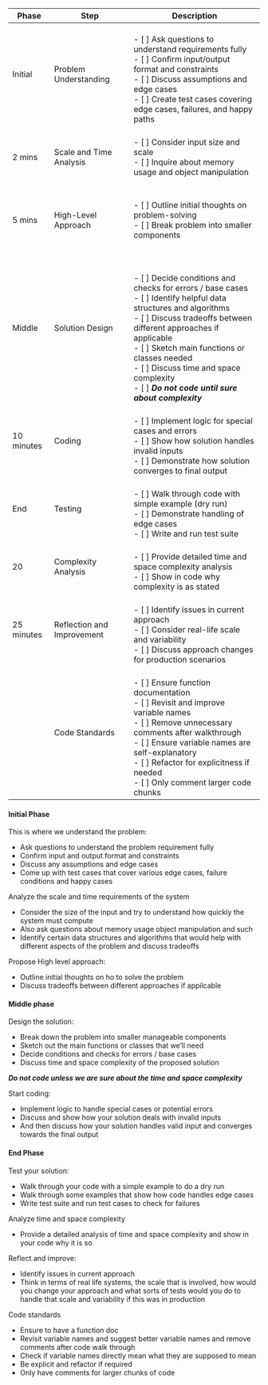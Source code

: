 
| Phase      | Step                       | Description                                                                                                                                                                                                                                                                                                                                              |
| ---------- | -------------------------- | -------------------------------------------------------------------------------------------------------------------------------------------------------------------------------------------------------------------------------------------------------------------------------------------------------------------------------------------------------- |
| Initial    | Problem Understanding      | <br>- [ ] Ask questions to understand requirements fully<br>- [ ] Confirm input/output format and constraints<br>- [ ] Discuss assumptions and edge cases<br>- [ ] Create test cases covering edge cases, failures, and happy paths<br>                                                                                                                  |
| 2 mins     | Scale and Time Analysis    | <br>- [ ] Consider input size and scale<br>- [ ] Inquire about memory usage and object manipulation<br><br>                                                                                                                                                                                                                                              |
| 5 mins     | High-Level Approach        | <br>- [ ] Outline initial thoughts on problem-solving<br>- [ ] Break problem into smaller components<br><br>                                                                                                                                                                                                                                             |
| Middle     | Solution Design            | <br><br>- [ ] Decide conditions and checks for errors / base cases<br>- [ ] Identify helpful data structures and algorithms<br>- [ ] Discuss tradeoffs between different approaches if applicable<br>- [ ] Sketch main functions or classes needed<br>- [ ] Discuss time and space complexity<br>- [ ] ***Do not code until sure about complexity***<br> |
| 10 minutes | Coding                     | <br>- [ ] Implement logic for special cases and errors<br>- [ ] Show how solution handles invalid inputs<br>- [ ] Demonstrate how solution converges to final output<br>                                                                                                                                                                                 |
| End        | Testing                    | <br>- [ ] Walk through code with simple example (dry run)<br>- [ ] Demonstrate handling of edge cases<br>- [ ] Write and run test suite<br>                                                                                                                                                                                                              |
| 20         | Complexity Analysis        | <br>- [ ] Provide detailed time and space complexity analysis<br>- [ ] Show in code why complexity is as stated<br>                                                                                                                                                                                                                                      |
| 25 minutes | Reflection and Improvement | <br>- [ ] Identify issues in current approach<br>- [ ] Consider real-life scale and variability<br>- [ ] Discuss approach changes for production scenarios<br>                                                                                                                                                                                           |
|            | Code Standards             | <br>- [ ] Ensure function documentation<br>- [ ] Revisit and improve variable names<br>- [ ] Remove unnecessary comments after walkthrough<br>- [ ] Ensure variable names are self-explanatory<br>- [ ] Refactor for explicitness if needed<br>- [ ] Only comment larger code chunks<br>                                                                 |

#### Initial Phase

This is where we understand the problem: 
- Ask questions to understand the problem requirement fully
- Confirm input and output format and constraints
- Discuss any assumptions and edge cases
- Come up with test cases that cover various edge cases, failure conditions and happy cases

Analyze the scale and time requirements of the system
- Consider the size of the input and try to understand how quickly the system must compute
- Also ask questions about memory usage object manipulation and such
- Identify certain data structures and algorithms that would help with different aspects of the problem and discuss tradeoffs

Propose High level approach: 
- Outline initial thoughts on ho to solve the problem
- Discuss tradeoffs between different approaches if appilcable

#### Middle phase

Design the solution: 
- Break down the problem into smaller manageable components
- Sketch out the main functions or classes that we’ll need
- Decide conditions and checks for errors / base cases
- Discuss time and space complexity of the proposed solution

***Do not code unless we are sure about the time and space complexity***

Start coding:
- Implement logic to handle special cases or potential errors
- Discuss and show how your solution deals with invalid inputs
- And then discuss how your solution handles valid input and converges towards the final output

#### End Phase

Test your solution: 
- Walk through your code with a simple example to do a dry run
- Walk through some examples that show how code handles edge cases
- Write test suite and run test cases to check for failures

Analyze time and space complexity
- Provide a detailed analysis of time and space complexity and show in your code why it is so 

Reflect and improve: 
- Identify issues in current approach
- Think in terms of real life systems, the scale that is involved, how would you change your approach and what sorts of tests would you do to handle that scale and variability if this was in production

Code standards
- Ensure to have a function doc
- Revisit variable names and suggest better variable names and remove comments after code walk through
- Check if variable names directly mean what they are supposed to mean
- Be explicit and refactor if required
- Only have comments for larger chunks of code

